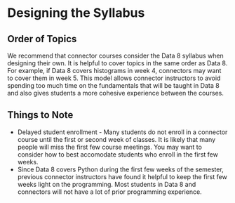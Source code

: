 # Designing the Syllabus

## Order of Topics

We recommend that connector courses consider the Data 8 syllabus when designing their own. It is helpful to cover topics in the same order as Data 8. For example, if Data 8 covers histograms in week 4, connectors may want to cover them in week 5. This model allows connector instructors to avoid spending too much time on the fundamentals that will be taught in Data 8 and also gives students a more cohesive experience between the courses.

## Things to Note

* Delayed student enrollment - Many students do not enroll in a connector course until the first or second week of classes. It is likely that many people will miss the first few course meetings. You may want to consider how to best accomodate students who enroll in the first few weeks.
* Since Data 8 covers Python during the first few weeks of the semester, previous connector instructors have found it helpful to keep the first few weeks light on the programming. Most students in Data 8 and connectors will not have a lot of prior programming experience. 



